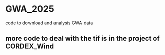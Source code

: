 # GWA_2025
code to download and analysis GWA data


## more code to deal with the tif is in the project of CORDEX_Wind
